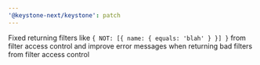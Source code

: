 ```yaml
---
'@keystone-next/keystone': patch
---
```


Fixed returning filters like `{ NOT: [{ name: { equals: 'blah' } }] }` from filter access control and improve error messages when returning bad filters from filter access control
